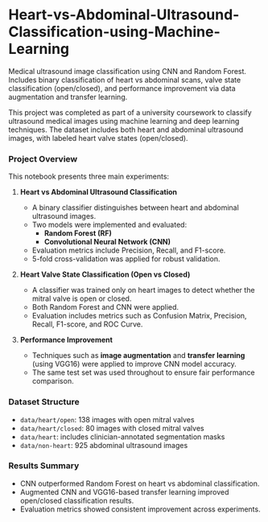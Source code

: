 # Heart-vs-Abdominal-Ultrasound-Classification-using-Machine-Learning
Medical ultrasound image classification using CNN and Random Forest. Includes binary classification of heart vs abdominal scans, valve state classification (open/closed), and performance improvement via data augmentation and transfer learning.



This project was completed as part of a university coursework to classify ultrasound medical images using machine learning and deep learning techniques. The dataset includes both heart and abdominal ultrasound images, with labeled heart valve states (open/closed).

###  Project Overview

This notebook presents three main experiments:

1. **Heart vs Abdominal Ultrasound Classification**
   - A binary classifier distinguishes between heart and abdominal ultrasound images.
   - Two models were implemented and evaluated:
     - **Random Forest (RF)**
     - **Convolutional Neural Network (CNN)**
   - Evaluation metrics include Precision, Recall, and F1-score.
   - 5-fold cross-validation was applied for robust validation.

2. **Heart Valve State Classification (Open vs Closed)**
   - A classifier was trained only on heart images to detect whether the mitral valve is open or closed.
   - Both Random Forest and CNN were applied.
   - Evaluation includes metrics such as Confusion Matrix, Precision, Recall, F1-score, and ROC Curve.

3. **Performance Improvement**
   - Techniques such as **image augmentation** and **transfer learning** (using VGG16) were applied to improve CNN model accuracy.
   - The same test set was used throughout to ensure fair performance comparison.

###  Dataset Structure

- `data/heart/open`: 138 images with open mitral valves
- `data/heart/closed`: 80 images with closed mitral valves
- `data/heart`: includes clinician-annotated segmentation masks
- `data/non-heart`: 925 abdominal ultrasound images


###  Results Summary

- CNN outperformed Random Forest on heart vs abdominal classification.
- Augmented CNN and VGG16-based transfer learning improved open/closed classification results.
- Evaluation metrics showed consistent improvement across experiments.
